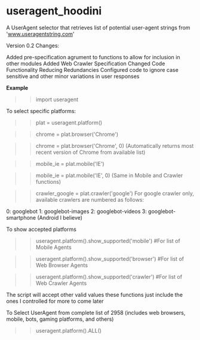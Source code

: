 # useragent_hoodini
A UserAgent selector that retrieves list of potential user-agent strings from 'www.useragentstring.com'

Version 0.2 Changes:

  Added pre-specification agrument to functions to allow for inclusion in other modules
  Added Web Crawler Specification
  Changed Code Functionality Reducing Redundancies
  Configured code to ignore case sensitive and other minor variations in user responses


<b>Example</b>

>> import useragent

To select specific platforms:

>> plat = useragent.platform()

>> chrome = plat.browser('Chrome')

>> chrome = plat.browser('Chrome', 0) (Automatically returns most recent version of Chrome from available list)

>> mobile_ie = plat.mobile('IE')

>> mobile_ie = plat.mobile('IE', 0) (Same in Mobile and Crawler functions)

>> crawler_google = plat.crawler('google') 
For google crawler only, available crawlers are numbered as follows:

  0: googlebot
  1: googlebot-images
  2: googlebot-videos
  3: googlebot-smartphone (Android I believe)

To show accepted platforms

>> useragent.platform().show_supported('mobile') #For list of Mobile Agents

>> useragent.platform().show_supported('browser') #For list of Web Browser Agents

>> useragent.platform().show_supported('crawler') #For list of Web Crawler Agents

The script will accept other valid values these functions just include the ones I controlled for more to come later

To Select UserAgent from complete list of 2958 (includes web browsers, mobile, bots, gaming platforms, and others)

>> useragent.platform().ALL()

